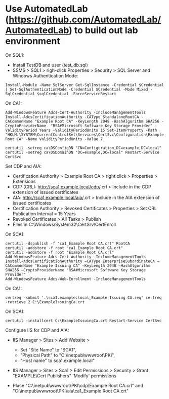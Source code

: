 # Use AutomatedLab (https://github.com/AutomatedLab/AutomatedLab) to build out lab environment

On SQL1:
-   Install TestDB and user (test_db.sql)
-   SSMS > SQL1 > righ-click Properties > Security > SQL Server and Windows Authentication Mode:

`Install-Module -Name SqlServer
Get-SqlInstance -Credential $Credential | Set-SqlAuthenticationMode -Credential $Credential -Mode Mixed -SqlCredential $sqlCredential -ForceServiceRestart`
 

On CA1:

`Add-WindowsFeature Adcs-Cert-Authority -IncludeManagementTools
Install-AdcsCertificationAuthority -CAType StandaloneRootCA -CACommonName "Example Root CA" -KeyLength 2048 -HashAlgorithm SHA256 -CryptoProviderName  "RSA#Microsoft Software Key Storage Provider" -ValidityPeriod Years -ValidityPeriodUnits 15
Set-ItemProperty -Path "HKLM:\SYSTEM\CurrentControlSet\Services\CertSvc\Configuration\Example Root CA" -Name ValidityPeriodUnits -Value 7`

`certutil -setreg ca\DSConfigDN "CN=Configuration,DC=example,DC=local"
certutil -setreg ca\DSDomainDN "DC=example,DC=local"
Restart-Service CertSvc`

Set CDP and AIA:
- Certification Authority > Example Root CA > right click > Properties > Extensions
- CDP (CRL):  http://sca1.example.local/cdp/<CaName><CRLNameSuffix>.crl > Include in the CDP extension of issued certificates
- AIA: http://sca1.example.local/aia/<CaName><CertificateName>.crt > Include in the AIA extension of issued certificates
- Certification Authority > Revoked Certificates > Properties > Set CRL Publication Interval = 15 Years
- Revoked Certificates > All Tasks > Publish
- Files in C:\Windows\System32\CertSrv\CertEnroll


On SCA1:
```
certutil -dspublish -f "ca1_Example Root CA.crt" RootCA
certutil -addstore -f root "ca1_Example Root CA.crt"
certutil -addstore -f root "Example Root CA.crl"
Add-WindowsFeature Adcs-Cert-Authority -IncludeManagementTools
Install-AdcsCertificationAuthority –CAType EnterpriseSubordinateCA –CACommonName "Example Issuing CA" –KeyLength 2048 –HashAlgorithm SHA256 –CryptoProviderName "RSA#Microsoft Software Key Storage Provider"
Add-WindowsFeature Adcs-Web-Enrollment -IncludeManagementTools
```
On CA1:

`certreq -submit '.\sca1.example.local_Example Issuing CA.req'
certreq -retrieve 2 C:\ExampleIssuingCa.crt`

On SCA1:

`certutil -installcert C:\ExampleIssuingCa.crt
Restart-Service CertSvc`

Configure IIS for CDP and AIA:

- IIS Manager > Sites > Add Website > 
    - Set "Site Name" to "SCA1", 
    - "Physical Path" to "C:\inetpub\wwwroot\PKI\", 
    - "Host name" to sca1.example.local"

- IIS Manager > Sites > Sca1 > Edit Permissions > Security > Grant "EXAMPLE\Cert Publishers" 'Modify' permissions
- Place "C:\inetpub\wwwroot\PKI\cdp\Example Root CA.crl" and "C:\inetpub\wwwroot\PKI\aia\ca1_Example Root CA.crt"
